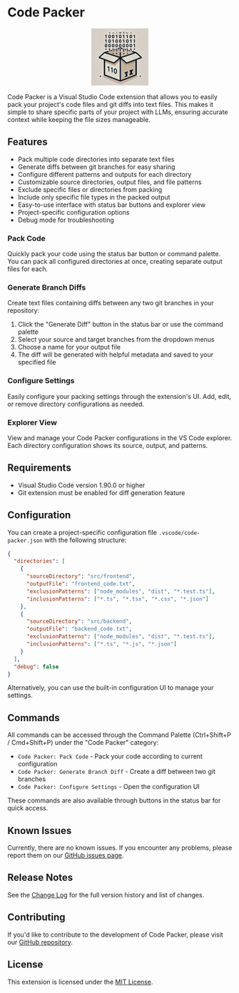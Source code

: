 # Code Packer

<p align="center">
  <img src="./images/codepacker-icon.png" alt="Code Packer Logo" width="128"/>
</p>

Code Packer is a Visual Studio Code extension that allows you to easily pack your project's code files and git diffs into text files. This makes it simple to share specific parts of your project with LLMs, ensuring accurate context while keeping the file sizes manageable.

## Features

- Pack multiple code directories into separate text files
- Generate diffs between git branches for easy sharing
- Configure different patterns and outputs for each directory
- Customizable source directories, output files, and file patterns
- Exclude specific files or directories from packing
- Include only specific file types in the packed output
- Easy-to-use interface with status bar buttons and explorer view
- Project-specific configuration options
- Debug mode for troubleshooting

### Pack Code

Quickly pack your code using the status bar button or command palette. You can pack all configured directories at once, creating separate output files for each.

### Generate Branch Diffs

Create text files containing diffs between any two git branches in your repository:

1. Click the "Generate Diff" button in the status bar or use the command palette
2. Select your source and target branches from the dropdown menus
3. Choose a name for your output file
4. The diff will be generated with helpful metadata and saved to your specified file

### Configure Settings

Easily configure your packing settings through the extension's UI. Add, edit, or remove directory configurations as needed.

### Explorer View

View and manage your Code Packer configurations in the VS Code explorer. Each directory configuration shows its source, output, and patterns.

## Requirements

- Visual Studio Code version 1.90.0 or higher
- Git extension must be enabled for diff generation feature

## Configuration

You can create a project-specific configuration file `.vscode/code-packer.json` with the following structure:

```json
{
  "directories": [
    {
      "sourceDirectory": "src/frontend",
      "outputFile": "frontend_code.txt",
      "exclusionPatterns": ["node_modules", "dist", "*.test.ts"],
      "inclusionPatterns": ["*.ts", "*.tsx", "*.css", "*.json"]
    },
    {
      "sourceDirectory": "src/backend",
      "outputFile": "backend_code.txt",
      "exclusionPatterns": ["node_modules", "dist", "*.test.ts"],
      "inclusionPatterns": ["*.ts", "*.js", "*.json"]
    }
  ],
  "debug": false
}
```

Alternatively, you can use the built-in configuration UI to manage your settings.

## Commands

All commands can be accessed through the Command Palette (Ctrl+Shift+P / Cmd+Shift+P) under the "Code Packer" category:

- `Code Packer: Pack Code` - Pack your code according to current configuration
- `Code Packer: Generate Branch Diff` - Create a diff between two git branches
- `Code Packer: Configure Settings` - Open the configuration UI

These commands are also available through buttons in the status bar for quick access.

## Known Issues

Currently, there are no known issues. If you encounter any problems, please report them on our [GitHub issues page](https://github.com/JustinSchneider/CodePacker/issues).

## Release Notes

See the [Change Log](CHANGELOG.md) for the full version history and list of changes.

## Contributing

If you'd like to contribute to the development of Code Packer, please visit our [GitHub repository](https://github.com/JustinSchneider/CodePacker).

## License

This extension is licensed under the [MIT License](LICENSE.md).
